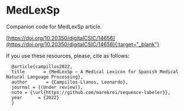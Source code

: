 # MedLexSp
Companion code for MedLexSp article.

[https://doi.org/10.20350/digitalCSIC/14656](https://doi.org/10.20350/digitalCSIC/14656){:target="_blank"}

If you use these resources, please, cite as follows:

```
  @article{campillos2022,   
  title       = {MedLexSp – A Medical Lexicon for Spanish Medical Natural Language Processing},  
  author       = {Campillos-Llanos, Leonardo},   
  journal = {(Under review)},
  note = {\url{https://github.com/marekrei/sequence-labeler}},
  year      = {2022}
  }
```
